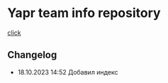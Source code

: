 
# Yapr team info repository

[click](./index.md)


## Changelog

- 18.10.2023 14:52 Добавил индекс
